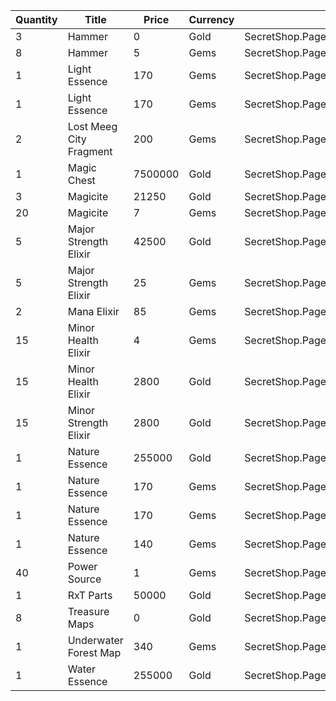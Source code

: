 | Quantity | Title | Price | Currency |  Dev Name |
| -------- | ----- | ----- | -------- |  -------- |
| 3 | Hammer | 0 | Gold | SecretShop.Page03.Free.25 |
| 8 | Hammer | 5 | Gems | SecretShop.Page03.Misc.17 |
| 1 | Light Essence | 170 | Gems | SecretShop.Page03.Reagent.53 |
| 1 | Light Essence | 170 | Gems | SecretShop.Page03.UnderworldTrader.46 |
| 2 | Lost Meeg City Fragment | 200 | Gems | SecretShop.Page03.TreasureMap.19 |
| 1 | Magic Chest | 7500000 | Gold | SecretShop.Page03.CharShard.17 |
| 3 | Magicite | 21250 | Gold | SecretShop.Page03.Ore.03 |
| 20 | Magicite | 7 | Gems | SecretShop.Page03.UnderworldTrader.31 |
| 5 | Major Strength Elixir | 42500 | Gold | SecretShop.Page03.Elixir.14 |
| 5 | Major Strength Elixir | 25 | Gems | SecretShop.Page03.Elixir.19 |
| 2 | Mana Elixir | 85 | Gems | SecretShop.Page03.Elixir.18 |
| 15 | Minor Health Elixir | 4 | Gems | SecretShop.Page03.UnderworldTrader.33 |
| 15 | Minor Health Elixir | 2800 | Gold | SecretShop.Page03.UnderworldTraderGold.08 |
| 15 | Minor Strength Elixir | 2800 | Gold | SecretShop.Page03.UnderworldTraderGold.10 |
| 1 | Nature Essence | 255000 | Gold | SecretShop.Page03.Reagent.41 |
| 1 | Nature Essence | 170 | Gems | SecretShop.Page03.Reagent.55 |
| 1 | Nature Essence | 170 | Gems | SecretShop.Page03.Shard.19 |
| 1 | Nature Essence | 140 | Gems | SecretShop.Page03.UnderworldTrader.43 |
| 40 | Power Source | 1 | Gems | SecretShop.Page03.UnderworldTrader.49 |
| 1 | RxT Parts | 50000 | Gold | SecretShop.Page03.Misc.18 |
| 8 | Treasure Maps | 0 | Gold | SecretShop.Page03.Free.21 |
| 1 | Underwater Forest Map | 340 | Gems | SecretShop.Page03.TreasureMap.21 |
| 1 | Water Essence | 255000 | Gold | SecretShop.Page03.Reagent.34 |
